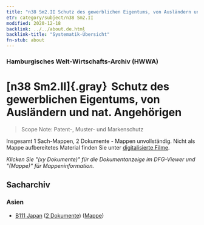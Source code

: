 ```yaml
---
title: "n38 Sm2.II Schutz des gewerblichen Eigentums, von Ausländern und nat. Angehörigen"
etr: category/subject/n38 Sm2.II
modified: 2020-12-18
backlink: ../../about.de.html
backlink-title: "Systematik-Übersicht"
fn-stub: about
---
```


### Hamburgisches Welt-Wirtschafts-Archiv (HWWA)
# [n38 Sm2.II]{.gray}&#8201; Schutz des gewerblichen Eigentums, von Ausländern und nat. Angehörigen&#160; 


> Scope Note: Patent-, Muster- und Markenschutz



Insgesamt 1 Sach-Mappen, 2 Dokumente - Mappen unvollständig.
Nicht als Mappe aufbereitetes Material finden Sie unter [digitalisierte Filme](/film/h1_sh).

_Klicken Sie "(xy Dokumente)" für die Dokumentanzeige im DFG-Viewer und "(Mappe)" für Mappeninformation._

## Sacharchiv




### Asien

- [B111 Japan](../../../geo/about.de.html#B111) (<a href="https://dfg-viewer.de/show/?tx_dlf[id]=https://pm20.zbw.eu/mets/sh/1412xx/141272/1457xx/145760/public.mets.de.xml" target="_blank">2 Dokumente</a>) ([Mappe](http://purl.org/pressemappe20/folder/sh/141272,145760))


